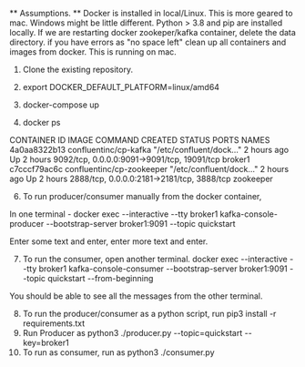 ** Assumptions. **
 Docker is installed in local/Linux. This is more geared to mac. Windows might be little different. 
 Python > 3.8 and pip are installed locally.
 If we are restarting docker zookeper/kafka container, delete the data directory. 
 if you have errors as "no space left" clean up all containers and images from docker. 
 This is running on mac. 


1. Clone the existing repository.

2. export DOCKER_DEFAULT_PLATFORM=linux/amd64
3. docker-compose up 
4. docker ps 

CONTAINER ID   IMAGE                       COMMAND                  CREATED       STATUS       PORTS                                         NAMES
4a0aa8322b13   confluentinc/cp-kafka       "/etc/confluent/dock…"   2 hours ago   Up 2 hours   9092/tcp, 0.0.0.0:9091->9091/tcp, 19091/tcp   broker1
c7cccf79ac6c   confluentinc/cp-zookeeper   "/etc/confluent/dock…"   2 hours ago   Up 2 hours   2888/tcp, 0.0.0.0:2181->2181/tcp, 3888/tcp    zookeeper

6. To run producer/consumer manually from the docker container, 

In one terminal - docker exec --interactive --tty broker1 kafka-console-producer --bootstrap-server broker1:9091  --topic quickstart

Enter some text and enter, enter more text and enter. 

7. To run the consumer, open another terminal. 
docker exec --interactive --tty broker1 kafka-console-consumer --bootstrap-server broker1:9091  --topic quickstart  --from-beginning

You should be able to see all the messages from the other terminal. 

8. To run the producer/consumer as a python script, run pip3 install -r requirements.txt
9. Run Producer as python3 ./producer.py --topic=quickstart --key=broker1
10. To run as consumer, run as python3 ./consumer.py 
